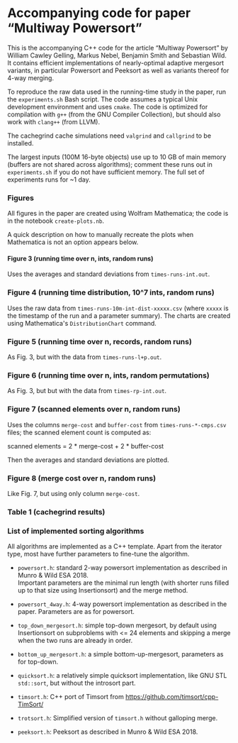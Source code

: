 # Accompanying code for paper “Multiway Powersort”

This is the accompanying C++ code for the article “Multiway Powersort” by
William Cawley Gelling, Markus Nebel, Benjamin Smith and Sebastian Wild.
It contains efficient implementations of nearly-optimal adaptive mergesort variants,
in particular Powersort and Peeksort as well as variants thereof for 4-way merging.


To reproduce the raw data used in the running-time study in the paper, 
run the `experiments.sh` Bash script.
The code assumes a typical Unix development environment and uses `cmake`.
The code is optimized for compilation with `g++` (from the GNU Compiler Collection),
but should also work with `clang++` (from LLVM).

The cachegrind cache simulations need `valgrind` and `callgrind` to be installed.

The largest inputs (100M 16-byte objects) use up to 10 GB of main memory 
(buffers are not shared across algorithms); comment these runs out in `experiments.sh`
if you do not have sufficient memory.
The full set of experiments runs for ~1 day.


### Figures

All figures in the paper are created using Wolfram Mathematica;
the code is in the notebook `create-plots.nb`.

A quick description on how to manually recreate the plots when Mathematica is 
not an option appears below.

#### Figure 3 (running time over n, ints, random runs)

Uses the averages and standard deviations from `times-runs-int.out`.

### Figure 4 (running time distribution, 10^7 ints, random runs)

Uses the raw data from `times-runs-10m-int-dist-xxxxx.csv`
(where `xxxxx` is the timestamp of the run and a parameter summary).
The charts are created using Mathematica's `DistributionChart` command.

### Figure 5 (running time over n, records, random runs)

As Fig. 3, but with the data from `times-runs-l+p.out`.

### Figure 6 (running time over n, ints, random permutations)

As Fig. 3, but but with the data from `times-rp-int.out`.

### Figure 7 (scanned elements over n, random runs)

Uses the columns `merge-cost` and `buffer-cost` from 
`times-runs-*-cmps.csv` files; the scanned element count is computed as:

scanned elements = 2 * merge-cost  + 2 * buffer-cost

Then the averages and standard deviations are plotted.

### Figure 8 (merge cost over n, random runs)

Like Fig. 7, but using only column `merge-cost`.

### Table 1 (cachegrind results)




### List of implemented sorting algorithms

All algorithms are implemented as a C++ template. Apart from the iterator type,
most have further parameters to fine-tune the algorithm.

* `powersort.h`: standard 2-way powersort implementation as described in Munro & Wild ESA 2018.  
   Important parameters are the minimal run length (with shorter runs filled up to that size using 
   Insertionsort) and the merge method.
* `powersort_4way.h`: 4-way powersort implementation as described in the paper.
   Parameters are as for powersort.

* `top_down_mergesort.h`: simple top-down mergesort, 
  by default using Insertionsort on subproblems with <= 24 elements
  and skipping a merge when the two runs are already in order.
* `bottom_up_mergesort.h`: a simple bottom-up-mergesort, parameters as for top-down.
* `quicksort.h`: a relatively simple quicksort implementation, like GNU STL `std::sort`, 
   but without the introsort part.

* `timsort.h`: C++ port of Timsort from https://github.com/timsort/cpp-TimSort/
* `trotsort.h`: Simplified version of `timsort.h` without galloping merge.
* `peeksort.h`: Peeksort as described in Munro & Wild ESA 2018.
